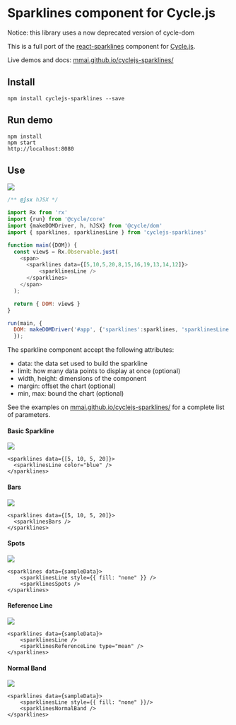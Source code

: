 # Sparklines component for Cycle.js

Notice: this library uses a now deprecated version of cycle-dom

This is a full port of the [react-sparklines](https://github.com/borisyankov/react-sparklines) component for [Cycle.js](http://cycle.js.org/).

Live demos and docs: [mmai.github.io/cyclejs-sparklines/](http://mmai.github.io/cyclejs-sparklines/)

## Install

```
npm install cyclejs-sparklines --save
```

## Run demo

```
npm install
npm start
http://localhost:8080
```

## Use

![](http://mmai.github.io/cyclejs-sparklines/img/basic.png)

```javascript
/** @jsx hJSX */

import Rx from 'rx'
import {run} from '@cycle/core'
import {makeDOMDriver, h, hJSX} from '@cycle/dom'
import { sparklines, sparklinesLine } from 'cyclejs-sparklines'

function main({DOM}) {
  const view$ = Rx.Observable.just(
    <span>
      <sparklines data={[5,10,5,20,8,15,16,19,13,14,12]}>
          <sparklinesLine />
      </sparklines>
    </span>
  );

  return { DOM: view$ }
}

run(main, {
  DOM: makeDOMDriver('#app', {'sparklines':sparklines, 'sparklinesLine':sparklinesLine})
  });

```

The sparkline component accept the following attributes:
  * data: the data set used to build the sparkline
  * limit: how many data points to display at once (optional) 
  * width, height: dimensions of the component
  * margin: offset the chart (optional) 
  * min, max: bound the chart (optional) 

See the examples on [mmai.github.io/cyclejs-sparklines/](http://mmai.github.io/cyclejs-sparklines/) for a complete list of parameters.

#### Basic Sparkline

![](http://mmai.github.io/cyclejs-sparklines/img/customizable.png)

```
<sparklines data={[5, 10, 5, 20]}>
  <sparklinesLine color="blue" />
</sparklines>
```

#### Bars

![](http://mmai.github.io/cyclejs-sparklines/img/bars.png)


```
<sparklines data={[5, 10, 5, 20]}>
  <sparklinesBars />
</sparklines>
```

#### Spots

![](http://mmai.github.io/cyclejs-sparklines/img/spots.png)


```
<sparklines data={sampleData}>
    <sparklinesLine style={{ fill: "none" }} />
    <sparklinesSpots />
</sparklines>
```

#### Reference Line

![](http://mmai.github.io/cyclejs-sparklines/img/referenceline.png)


```
<sparklines data={sampleData}>
    <sparklinesLine />
    <sparklinesReferenceLine type="mean" />
</sparklines>
```

#### Normal Band

![](http://mmai.github.io/cyclejs-sparklines/img/normalband.png)


```
<sparklines data={sampleData}>
    <sparklinesLine style={{ fill: "none" }}/>
    <sparklinesNormalBand />
</sparklines>
```
